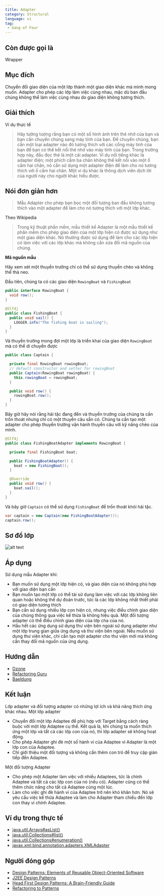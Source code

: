 ```yaml
---
title: Adapter
category: Structural
language: vi
tag:
 - Gang of Four
---
```


## Còn được gọi là

Wrapper

## Mục đích

Chuyển đổi giao diện của một lớp thành một giao diện khác mà mình mong muốn. Adapter cho phép các lớp làm việc cùng
nhau, mặc dù ban đầu chúng không thể làm việc cùng nhau do giao diện không tương thích.

## Giải thích

Ví dụ thực tế

> Hãy tưởng tượng rằng bạn có một số hình ảnh trên thẻ nhớ của bạn và bạn cần chuyển chúng sang máy tính của bạn. Để
> chuyển chúng, bạn cần một loại adapter nào đó tương thích với các cổng máy tính của bạn để bạn có thể kết nối thẻ nhớ
> vào máy tính của bạn. Trong trường hợp này, đầu đọc thẻ là một cái adapter.
> Ví dụ nổi tiếng khác là adapter điện; một phích cắm ba chân không thể kết nối vào một ổ cắm hai chân, nó cần sử dụng
> một adapter điện để làm cho nó tương thích với ổ cắm hai chân.
> Một ví dụ khác là thông dịch viên dịch lời của người này cho người khác hiểu được.

## Nói đơn giản hơn

> Mẫu Adapter cho phép bạn bọc một đối tượng ban đầu không tương thích vào một adapter để làm cho nó tương thích với một
> lớp khác.

Theo Wikipedia

> Trong kỹ thuật phần mềm, mẫu thiết kế Adapter là một mẫu thiết kế phần mềm cho phép giao diện của một lớp hiện có được
> sử dụng như một giao diện khác. Nó thường được sử dụng để làm cho các lớp hiện có làm việc với các lớp khác mà không cần
> sửa đổi mã nguồn của chúng.

**Mã nguồn mẫu**

Hãy xem xét một thuyền trưởng chỉ có thể sử dụng thuyền chèo và không thể thả neo.

Đầu tiên, chúng ta có các giao diện `RowingBoat` và `FishingBoat`

```java
public interface RowingBoat {
  void row();
}

@Slf4j
public class FishingBoat {
  public void sail() {
    LOGGER.info("The fishing boat is sailing");
  }
}
```

Và thuyền trưởng mong đợi một lớp là triển khai của giao diện `RowingBoat` mà có thể di chuyển được

```java
public class Captain {

  private final RowingBoat rowingBoat;
  // default constructor and setter for rowingBoat
  public Captain(RowingBoat rowingBoat) {
    this.rowingBoat = rowingBoat;
  }

  public void row() {
    rowingBoat.row();
  }
}
```

Bây giờ hãy nói rằng hải tặc đang đến và thuyền trưởng của chúng ta cần trốn thoát nhưng chỉ có một thuyền câu sẵn có.
Chúng ta cần tạo một adapter cho phép thuyền trưởng vận hành thuyền câu với kỹ năng chèo của mình.

```java
@Slf4j
public class FishingBoatAdapter implements RowingBoat {

  private final FishingBoat boat;

  public FishingBoatAdapter() {
    boat = new FishingBoat();
  }

  @Override
  public void row() {
    boat.sail();
  }
}
```

Và bây giờ `Captain` có thể sử dụng `FishingBoat` để trốn thoát khỏi hải tặc.

```java
var captain = new Captain(new FishingBoatAdapter());
captain.row();
```

## Sơ đồ lớp

![alt text](../../../adapter/etc/adapter.urm.png "Adapter class diagram")

## Áp dụng

Sử dụng mẫu Adapter khi:

* Bạn muốn sử dụng một lớp hiện có, và giao diện của nó không phù hợp với giao diện bạn cần
* Bạn muốn tạo một lớp có thể tái sử dụng làm việc với các lớp không liên quan hoặc không thể dự đoán trước, tức là các
  lớp không nhất thiết phải có giao diện tương thích
* Bạn cần sử dụng nhiều lớp con hiện có, nhưng việc điều chỉnh giao diện của chúng thông qua việc kế thừa là không hiệu
  quả. Một đối tượng adapter có thể điều chỉnh giao diện của lớp cha của nó.
* Hầu hết các ứng dụng sử dụng thư viện bên ngoài sử dụng adapter như một lớp trung gian giữa ứng dụng và thư viện bên
  ngoài. Nếu muốn sử dụng thư viện khác, chỉ cần tạo một adapter cho thư viện mới mà không cần thay đổi mã nguồn của ứng
  dụng.

## Hướng dẫn

* [Dzone](https://dzone.com/articles/adapter-design-pattern-in-java)
* [Refactoring Guru](https://refactoring.guru/design-patterns/adapter/java/example)
* [Baeldung](https://www.baeldung.com/java-adapter-pattern)

## Kết luận

Lớp adapter và đối tượng adapter có những lợi ích và khả năng thích ứng khác nhau. Một lớp adapter

* Chuyển đổi một lớp Adaptee để phù hợp với Target bằng cách ràng buộc với một lớp Adaptee cụ thể. Kết quả là, khi chúng
  ta muốn thích ứng một lớp và tất cả các lớp con của nó, thì lớp adapter sẽ không hoạt động.
* Cho phép Adapter ghi đè một số hành vi của Adaptee vì Adapter là một lớp con của Adaptee.
* Chỉ giới thiệu một đối tượng và không cần thêm con trỏ để truy cập gián tiếp đến Adaptee.

Một đối tượng Adapter

* Cho phép một Adapter làm việc với nhiều Adaptees, tức là chính Adaptee và tất cả các lớp con của nó (nếu có). Adapter
  cũng có thể thêm chức năng cho tất cả Adaptee cùng một lúc.
* Làm cho việc ghi đè hành vi của Adaptee trở nên khó khăn hơn. Nó sẽ yêu cầu việc kế thừa Adaptee và làm cho Adapter
  tham chiếu đến lớp con thay vì chính Adaptee.

## Ví dụ trong thực tế

* [java.util.Arrays#asList()](http://docs.oracle.com/javase/8/docs/api/java/util/Arrays.html#asList%28T...%29)
* [java.util.Collections#list()](https://docs.oracle.com/javase/8/docs/api/java/util/Collections.html#list-java.util.Enumeration-)
* [java.util.Collections#enumeration()](https://docs.oracle.com/javase/8/docs/api/java/util/Collections.html#enumeration-java.util.Collection-)
* [javax.xml.bind.annotation.adapters.XMLAdapter](http://docs.oracle.com/javase/8/docs/api/javax/xml/bind/annotation/adapters/XmlAdapter.html#marshal-BoundType-)

## Người đóng góp

* [Design Patterns: Elements of Reusable Object-Oriented Software](https://www.amazon.com/gp/product/0201633612/ref=as_li_tl?ie=UTF8&camp=1789&creative=9325&creativeASIN=0201633612&linkCode=as2&tag=javadesignpat-20&linkId=675d49790ce11db99d90bde47f1aeb59)
* [J2EE Design Patterns](https://www.amazon.com/gp/product/0596004273/ref=as_li_tl?ie=UTF8&camp=1789&creative=9325&creativeASIN=0596004273&linkCode=as2&tag=javadesignpat-20&linkId=48d37c67fb3d845b802fa9b619ad8f31)
* [Head First Design Patterns: A Brain-Friendly Guide](https://www.amazon.com/gp/product/0596007124/ref=as_li_tl?ie=UTF8&camp=1789&creative=9325&creativeASIN=0596007124&linkCode=as2&tag=javadesignpat-20&linkId=6b8b6eea86021af6c8e3cd3fc382cb5b)
* [Refactoring to Patterns](https://www.amazon.com/gp/product/0321213351/ref=as_li_tl?ie=UTF8&camp=1789&creative=9325&creativeASIN=0321213351&linkCode=as2&tag=javadesignpat-20&linkId=2a76fcb387234bc71b1c61150b3cc3a7)
